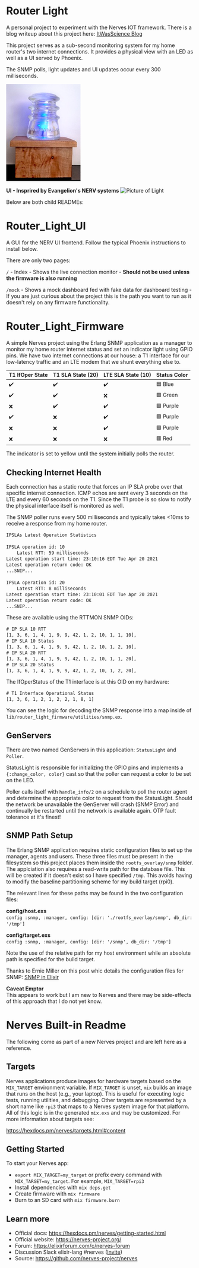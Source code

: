# Router Light

A personal project to experiment with the Nerves IOT framework. There is a blog writeup
about this project here: [ItWasScience Blog](https://www.itwasscience.com/blog/router-light)

This project serves as a sub-second monitoring system for my home router's two internet 
connections. It provides a physical view with an LED as well as a UI served by Phoenix.

The SNMP polls, light updates and UI updates occur every 300 milliseconds.

![Picture of Light](images/hardware.jpg?raw=true)

**UI - Insprired by Evangelion's NERV systems**
![Picture of Light](images/ui_short.jpg?raw=true)

Below are both child READMEs:

# Router_Light_UI

A GUI for the NERV UI frontend. Follow the typical Phoenix instructions to install below.

There are only two pages:

`/` - Index - Shows the live connection monitor - **Should not be used unless the firmware is 
also running**

`/mock` - Shows a mock dashboard fed with fake data for dashboard testing - If you are
just curious about the project this is the path you want to run as it doesn't rely on 
any firmware functionality.

# Router_Light_Firmware

A simple Nerves project using the Erlang SNMP application as a manager to monitor 
my home router internet status and set an indicator light using GPIO pins. We have
two internet connections at our house: a T1 interface for our low-latency traffic 
and an LTE modem that we shunt everything else to.

| T1 IfOper State    | T1 SLA State (20)  | LTE SLA State (10) | Status Color           |
| ------------------ | ------------------ |--------------------|----------------------- |
| :heavy_check_mark: | :heavy_check_mark: | :heavy_check_mark: | :blue_square: Blue     |
| :heavy_check_mark: | :heavy_check_mark: | :x:                | :green_square: Green   |
| :x:                | :heavy_check_mark: | :heavy_check_mark: | :purple_square: Purple |
| :heavy_check_mark: | :x:                | :heavy_check_mark: | :purple_square: Purple |
| :x:                | :x:                | :heavy_check_mark: | :purple_square: Purple |
| :x:                | :x:                | :x:                | :red_square: Red       |

The indicator is set to yellow until the system initially polls the router.

## Checking Internet Health
Each connection has a static route that forces an IP SLA probe over that specific
internet connection. ICMP echos are sent every 3 seconds on the LTE and every 60
seconds on the T1. Since the T1 probe is so slow to notify the physical interface 
itself is monitored as well.

The SNMP poller runs every 500 milliseconds and typically takes <10ms to receive
a response from my home router.

```#show ip sla statistics details
IPSLAs Latest Operation Statistics

IPSLA operation id: 10
	Latest RTT: 59 milliseconds
Latest operation start time: 23:10:16 EDT Tue Apr 20 2021
Latest operation return code: OK
...SNIP...

IPSLA operation id: 20
	Latest RTT: 8 milliseconds
Latest operation start time: 23:10:01 EDT Tue Apr 20 2021
Latest operation return code: OK
...SNIP...
```

These are available using the RTTMON SNMP OIDs:

```
# IP SLA 10 RTT
[1, 3, 6, 1, 4, 1, 9, 9, 42, 1, 2, 10, 1, 1, 10],
# IP SLA 10 Status
[1, 3, 6, 1, 4, 1, 9, 9, 42, 1, 2, 10, 1, 2, 10],
# IP SLA 20 RTT
[1, 3, 6, 1, 4, 1, 9, 9, 42, 1, 2, 10, 1, 1, 20],
# IP SLA 20 Status
[1, 3, 6, 1, 4, 1, 9, 9, 42, 1, 2, 10, 1, 2, 20],
```

The IfOperStatus of the T1 interface is at this OID on my hardware:

```
# T1 Interface Operational Status
[1, 3, 6, 1, 2, 1, 2, 2, 1, 8, 1]
```

You can see the logic for decoding the SNMP response into a map inside of
`lib/router_light_firmware/utilities/snmp.ex`.

## GenServers

There are two named GenServers in this application: `StatusLight` and `Poller`.

StatusLight is responsible for initializing the GPIO pins and implements a 
`{:change_color, color}` cast so that the poller can request a color to be
set on the LED.

Poller calls itself with `handle_info/2` on a schedule to poll the router 
agent and determine the appropriate color to request from the StatusLight.
Should the network be unavailable the GenServer will crash (SNMP Error) and
continually be restarted until the network is available again. OTP fault 
tolerance at it's finest!

## SNMP Path Setup

The Erlang SNMP application requires static configuration files to set up the
manager, agents and users. These three files must be present in the filesystem
so this project places them inside the `rootfs_overlay/snmp` folder. The 
applciation also requires a read-write path for the database file. This will be
created if it doesn't exist so I have specified `/tmp`. This avoids having to 
modify the baseline partitioning scheme for my build target (rpi0).

The relevant lines for these paths may be found in the two configuration files:

**config/host.exs**  
```config :snmp, :manager, config: [dir: './rootfs_overlay/snmp', db_dir: '/tmp']```

**config/target.exs**  
```config :snmp, :manager, config: [dir: '/snmp', db_dir: '/tmp']```

Note the use of the relative path for my host environment while an absolute path
is specified for the build target.

Thanks to Ernie Miller on this post whic details the configuration files for SNMP:
[SNMP in Elixir](https://ernie.io/2014/07/10/snmp-in-elixir/) 

**Caveat Emptor**  
This appears to work but I am new to Nerves and there may be side-effects of this
approach that I do not yet know.


# Nerves Built-in Readme

The following come as part of a new Nerves project and are left here as a 
reference.

## Targets

Nerves applications produce images for hardware targets based on the
`MIX_TARGET` environment variable. If `MIX_TARGET` is unset, `mix` builds an
image that runs on the host (e.g., your laptop). This is useful for executing
logic tests, running utilities, and debugging. Other targets are represented by
a short name like `rpi3` that maps to a Nerves system image for that platform.
All of this logic is in the generated `mix.exs` and may be customized. For more
information about targets see:

https://hexdocs.pm/nerves/targets.html#content

## Getting Started

To start your Nerves app:
  * `export MIX_TARGET=my_target` or prefix every command with
    `MIX_TARGET=my_target`. For example, `MIX_TARGET=rpi3`
  * Install dependencies with `mix deps.get`
  * Create firmware with `mix firmware`
  * Burn to an SD card with `mix firmware.burn`

## Learn more

  * Official docs: https://hexdocs.pm/nerves/getting-started.html
  * Official website: https://nerves-project.org/
  * Forum: https://elixirforum.com/c/nerves-forum
  * Discussion Slack elixir-lang #nerves ([Invite](https://elixir-slackin.herokuapp.com/))
  * Source: https://github.com/nerves-project/nerves
